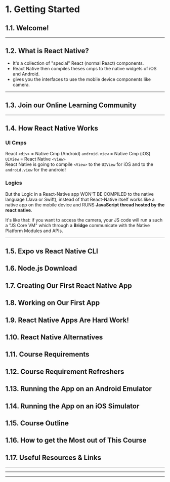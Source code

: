 # 1. Getting Started

## 1.1. Welcome!
___

## 1.2. What is React Native?
* It's a collection of "special" React (normal React) components.
* React Native then compiles theses cmps to the native widgets of iOS and Android.
* gives you the interfaces to use the mobile device components like camera.
___

## 1.3. Join our Online Learning Community
___

## 1.4. How React Native Works
### UI Cmps
React ``<div>`` = Native Cmp (Android) ``android.view`` = Native Cmp (iOS) ``UIView`` = React Native ``<View>``  
React Native is going to compile ``<View>`` to the ``UIView`` for iOS and to the ``android.view`` for the android!

### Logics
But the Logic in a React-Native app WON'T BE COMPILED to the native language (Java or Swift), instead of that React-Native itself works like a native app on the mobile device and RUNS __JavaScript thread hosted by the react native__.  

It's like that: if you want to access the camera, your JS code will run a such a "JS Core VM" which through a __Bridge__ communicate with the Native Platform Modules and APIs.
___

## 1.5. Expo vs React Native CLI
## 1.6. Node.js Download
## 1.7. Creating Our First React Native App
## 1.8. Working on Our First App
## 1.9. React Native Apps Are Hard Work!
## 1.10. React Native Alternatives
## 1.11. Course Requirements
## 1.12. Course Requirement Refreshers
## 1.13. Running the App on an Android Emulator
## 1.14. Running the App on an iOS Simulator
## 1.15. Course Outline
## 1.16. How to get the Most out of This Course
## 1.17. Useful Resources & Links
___
___
___
